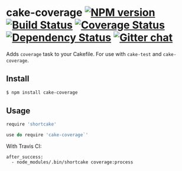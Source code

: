 # cake-coverage [![NPM version][npm-img]][npm-url] [![Build Status][travis-img]][travis-url] [![Coverage Status][coveralls-img]][coveralls-url] [![Dependency Status][dependency-img]][dependency-url] [![Gitter chat][gitter-img]][gitter-url]
Adds `coverage` task to your Cakefile. For use with `cake-test` and `cake-coverage`.

## Install
```bash
$ npm install cake-coverage
```

## Usage
```coffee
require 'shortcake'

use do require 'cake-coverage`'
```

With Travis CI:

```
after_success:
  - node_modules/.bin/shortcake coverage:process
```

[travis-img]:     https://img.shields.io/travis/zeekay/cake-coverage.svg
[travis-url]:     https://travis-ci.org/zeekay/cake-coverage
[coveralls-img]:  https://coveralls.io/repos/zeekay/cake-coverage/badge.svg?branch=master&service=github
[coveralls-url]:  https://coveralls.io/github/zeekay/cake-coverage?branch=master
[dependency-url]: https://david-dm.org/zeekay/cake-coverage
[dependency-img]: https://david-dm.org/zeekay/cake-coverage.svg
[npm-img]:        https://img.shields.io/npm/v/cake-coverage.svg
[npm-url]:        https://www.npmjs.com/package/cake-coverage
[gitter-img]:     https://badges.gitter.im/join-chat.svg
[gitter-url]:     https://gitter.im/zeekay/hi

<!-- not used -->
[downloads-img]:     https://img.shields.io/npm/dm/cake-coverage.svg
[downloads-url]:     http://badge.fury.io/js/cake-coverage
[devdependency-img]: https://david-dm.org/zeekay/cake-coverage/dev-status.svg
[devdependency-url]: https://david-dm.org/zeekay/cake-coverage#info=devDependencies
